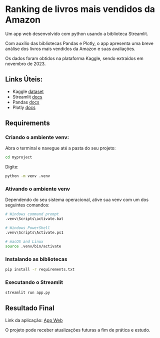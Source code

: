 # Ranking de livros mais vendidos da Amazon

Um app web desenvolvido com python usando a biblioteca Streamlit.

Com auxílio das bibliotecas Pandas e Plotly, o app apresenta uma breve análise dos livros mais vendidos da Amazon e suas avaliações. 

Os dados foram obtidos na plataforma Kaggle, sendo extraídos em novembro de 2023. 

## Links Úteis:

- Kaggle [dataset](https://www.kaggle.com/datasets/anshtanwar/top-200-trending-books-with-reviews)
- Streamlit [docs](https://docs.streamlit.io/)
- Pandas [docs](https://pandas.pydata.org/docs/)
- Plotly [docs](https://dash.plotly.com/?_gl=1*1kbcfk*_gcl_au*NTM5OTE1MzQ2LjE3MzEwOTYwNDg.*_ga*MTA4NjEyMTE2NC4xNzMxMDk2MDQ5*_ga_6G7EE0JNSC*MTczMTEwMDQ4MC4yLjAuMTczMTEwMDQ4MC42MC4wLjA.)

## Requirements

### Criando o ambiente venv:

Abra o terminal e navegue até a pasta do seu projeto:
```bash
cd myproject
```
Digite:
```bash
python -m venv .venv
```
### Ativando o ambiente venv

Dependendo do seu sistema operacional, ative sua venv com um dos seguintes comandos:
```bash
# Windows command prompt
.venv\Scripts\activate.bat

# Windows PowerShell
.venv\Scripts\Activate.ps1

# macOS and Linux
source .venv/bin/activate
```

### Instalando as bibliotecas
```bash
pip install -r requirements.txt
```

### Executando o Streamlit
```bash
streamlit run app.py
```

## Resultado Final 

Link da aplicação: [App Web](https://livros-vendidos-amazon-4ckxciqry66dbuuksvd5ie.streamlit.app/)

O projeto pode receber atualizações futuras a fim de prática e estudo.
